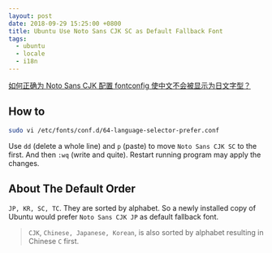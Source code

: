 ```yaml
---
layout: post
date: 2018-09-29 15:25:00 +0800
title: Ubuntu Use Noto Sans CJK SC as Default Fallback Font
tags:
  - ubuntu
  - locale
  - i18n
---
```


[如何正确为 Noto Sans CJK 配置 fontconfig 使中文不会被显示为日文字型？][how-to-configure-noto-sans-cjk]

## How to

```bash
sudo vi /etc/fonts/conf.d/64-language-selector-prefer.conf
```

Use `dd` (delete a whole line) and `p` (paste) to move `Noto Sans CJK SC` to the first. And then `:wq` (write and quite). Restart running program may apply the changes.

## About The Default Order

`JP, KR, SC, TC`. They are sorted by alphabet. So a newly installed copy of Ubuntu would prefer `Noto Sans CJK JP` as default fallback font.

> `CJK`, `Chinese, Japanese, Korean`, is also sorted by alphabet resulting in Chinese `C` first.

[how-to-configure-noto-sans-cjk]: https://www.zhihu.com/question/47141667
